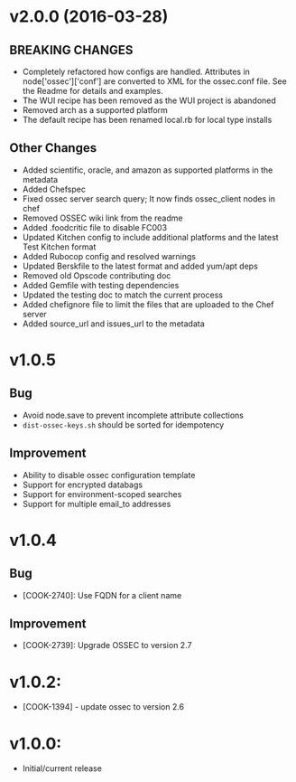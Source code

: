 # v2.0.0 (2016-03-28)

## BREAKING CHANGES

- Completely refactored how configs are handled. Attributes in node['ossec']['conf'] are converted to XML for the ossec.conf file. See the Readme for details and examples.
- The WUI recipe has been removed as the WUI project is abandoned
- Removed arch as a supported platform
- The default recipe has been renamed local.rb for local type installs

## Other Changes

- Added scientific, oracle, and amazon as supported platforms in the metadata
- Added Chefspec
- Fixed ossec server search query; It now finds ossec_client nodes in chef
- Removed OSSEC wiki link from the readme
- Added .foodcritic file to disable FC003
- Updated Kitchen config to include additional platforms and the latest Test Kitchen format
- Added Rubocop config and resolved warnings
- Updated Berskfile to the latest format and added yum/apt deps
- Removed old Opscode contributing doc
- Added Gemfile with testing dependencies
- Updated the testing doc to match the current process
- Added chefignore file to limit the files that are uploaded to the Chef server
- Added source_url and issues_url to the metadata

# v1.0.5

## Bug

- Avoid node.save to prevent incomplete attribute collections
- `dist-ossec-keys.sh` should be sorted for idempotency

## Improvement

- Ability to disable ossec configuration template
- Support for encrypted databags
- Support for environment-scoped searches
- Support for multiple email_to addresses

# v1.0.4

## Bug

- [COOK-2740]: Use FQDN for a client name

## Improvement

- [COOK-2739]: Upgrade OSSEC to version 2.7

# v1.0.2:

- [COOK-1394] - update ossec to version 2.6

# v1.0.0:

- Initial/current release
